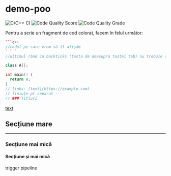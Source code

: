 # demo-poo
![C/C++ CI](https://github.com/mcmarius/demo-poo/workflows/C/C++%20CI/badge.svg?branch=master)
![Code Quality Score](https://www.code-inspector.com/project/5456/score/svg)
![Code Quality Grade](https://www.code-inspector.com/project/5456/status/svg)

Pentru a scrie un fragment de cod colorat, facem în felul următor:

```c++
```c++
//codul pe care vrem să îl afișăm
` ` `
//ultimul rând cu backticks (tasta de deasupra tastei tab) nu trebuie să aibă spații între backtics

class A{};

int main() {
  return 0;
}
// links: [text](https://example.com)
// liniuțe pt separat ---
// ### Titluri
```

[text](https://example.com)

## Secțiune mare
---
### Secțiune mai mică
#### Secțiune și mai mică

trigger pipeline



